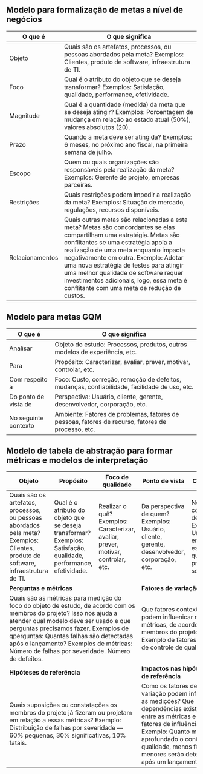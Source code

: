 ## Modelo para formalização de metas a nível de negócios

| O que é         | O que significa                                                                                                                                                                                                                                                                                                                                                                                                             |
| --------------- | --------------------------------------------------------------------------------------------------------------------------------------------------------------------------------------------------------------------------------------------------------------------------------------------------------------------------------------------------------------------------------------------------------------------------- |
| Objeto          | Quais são os artefatos, processos, ou pessoas abordados pela meta? Exemplos: Clientes, produto de software, infraestrutura de TI.                                                                                                                                                                                                                                                                                           |
| Foco            | Qual é o atributo do objeto que se deseja transformar? Exemplos: Satisfação, qualidade, performance, efetividade.                                                                                                                                                                                                                                                                                                           |
| Magnitude       | Qual é a quantidade (medida) da meta que se deseja atingir? Exemplos: Porcentagem de mudança em relação ao estado atual (50%), valores absolutos (20).                                                                                                                                                                                                                                                                      |
| Prazo           | Quando a meta deve ser atingida? Exemplos: 6 meses, no próximo ano fiscal, na primeira semana de julho.                                                                                                                                                                                                                                                                                                                     |
| Escopo          | Quem ou quais organizações são responsáveis pela realização da meta? Exemplos: Gerente de projeto, empresas parceiras.                                                                                                                                                                                                                                                                                                      |
| Restrições      | Quais restrições podem impedir a realização da meta? Exemplos: Situação de mercado, regulações, recursos disponíveis.                                                                                                                                                                                                                                                                                                       |
| Relacionamentos | Quais outras metas são relacionadas a esta meta? Metas são concordantes se elas compartilham uma estratégia. Metas são conflitantes se uma estratégia apoia a realização de uma meta enquanto impacta negativamente em outra. Exemplo: Adotar uma nova estratégia de testes para atingir uma melhor qualidade de software requer investimentos adicionais, logo, essa meta é conflitante com uma meta de redução de custos. |
## Modelo para metas GQM

| O que é              | O que significa                                                                                   |
| -------------------- | ------------------------------------------------------------------------------------------------- |
| Analisar             | Objeto do estudo: Processos, produtos, outros modelos de experiência, etc.                        |
| Para                 | Propósito: Caracterizar, avaliar, prever, motivar, controlar, etc.                                |
| Com respeito a       | Foco: Custo, correção, remoção de defeitos, mudanças, confiabilidade, facilidade de uso, etc.     |
| Do ponto de vista de | Perspectiva: Usuário, cliente, gerente, desenvolvedor, corporação, etc.                        |
| No seguinte contexto | Ambiente: Fatores de problemas, fatores de pessoas, fatores de recurso, fatores de processo, etc. |

## Modelo de tabela de abstração para formar métricas e modelos de interpretação

<table class="tg"><thead>
  <tr>
    <th class="tg-7btt">Objeto</th>
    <th class="tg-7btt">Propósito</th>
    <th class="tg-7btt">Foco de qualidade</th>
    <th class="tg-7btt">Ponto de vista</th>
    <th class="tg-7btt">Contexto</th>
  </tr></thead>
<tbody>
  <tr>
    <td class="tg-0pky">Quais são os artefatos, processos, ou pessoas abordados pela meta? Exemplos: Clientes, produto de software, infraestrutura de TI.</td>
    <td class="tg-0pky">Qual é o atributo do objeto que se deseja transformar? Exemplos: Satisfação, qualidade, performance, efetividade.</td>
    <td class="tg-0pky">Realizar o quê? Exemplos: Caracterizar, avaliar, prever, motivar, controlar, etc.</td>
    <td class="tg-0pky">Da perspectiva de quem? Exemplos: Usuário, cliente, gerente, desenvolvedor, corporação, etc.</td>
    <td class="tg-0pky">No contexto de quem? Exemplo: Uma empresa específica que produz software.</td>
  </tr>
  <tr>
    <td class="tg-7btt" colspan="3"><b>Perguntas e métricas</b></td>
    <td class="tg-7btt" colspan="2"><b>Fatores de variação</b></td>
  </tr>
  <tr>
    <td class="tg-0pky" colspan="3">Quais são as métricas para medição do foco do objeto de estudo, de acordo com os membros do projeto? Isso nos ajuda a atender qual modelo deve ser usado e que perguntas precisamos fazer. Exemplos de qperguntas: Quantas falhas são detectadas após o lançamento? Exemplos de métricas: Número de falhas por severidade. Número de defeitos.</td>
    <td class="tg-0pky" colspan="2">Que fatores contextuais podem influenicar nas métricas, de acordo com membros do projeto? Exemplo de fatores: Nível de controle de qualidade.</td>
  </tr>
  <tr>
    <td class="tg-amwm" colspan="3"><b>Hipóteses de referência</b></td>
    <td class="tg-amwm" colspan="2"><b>Impactos nas hipóteses de referência</b></td>
  </tr>
  <tr>
    <td class="tg-0lax" colspan="3">Quais suposições ou constatações os membros do projeto já fizeram ou projetam em relação a essas métricas? Exemplo: Distribuição de falhas por severidade — 60% pequenas, 30% significativas, 10% fatais.</td>
    <td class="tg-0lax" colspan="2">Como os fatores de variação podem influenciar as medições? Que dependências existem entre as métricas e os fatores de influência? Exemplo: Quanto mais aprofundado o controle de qualidade, menos falhas menores serão detectadas após um lançamento.</td>
  </tr>
</tbody>
</table>
